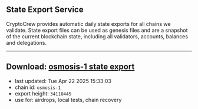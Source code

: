 ## State Export Service
CryptoCrew provides automatic daily state exports for all chains we validate. State export files can be used as genesis files and are a snapshot of the current blockchain state, including all validators, accounts, balances and delegations.

---
**Download: [osmosis-1 state export](https://dl-eu2.ccvalidators.com/SERVICE/osmosis/osmosis-1_export_34110445.json)**
---

- last updated: Tue Apr 22 2025 15:33:03
- chain id: `osmosis-1`
- export height: `34110445`
- use for: airdrops, local tests, chain recovery
